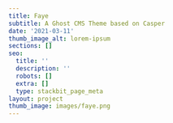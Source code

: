 ```yaml
---
title: Faye
subtitle: A Ghost CMS Theme based on Casper
date: '2021-03-11'
thumb_image_alt: lorem-ipsum
sections: []
seo:
  title: ''
  description: ''
  robots: []
  extra: []
  type: stackbit_page_meta
layout: project
thumb_image: images/faye.png
---
```

